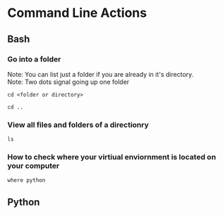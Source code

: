 # Command Line Actions

## Bash

### Go into a folder

Note: You can list just a folder if you are already in it's directory. <br>
Note: Two dots signal going up one folder

```
cd <folder or directory>
```

```
cd ..
```

### View all files and folders of a directionry

```
ls
```

### How to check where your virtiual enviornment is located on your computer

```
where python
```

## Python
